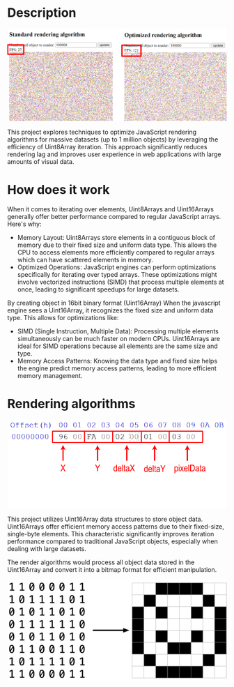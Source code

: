 # Description

![compare](png/compare.png)

This project explores techniques to optimize JavaScript rendering algorithms for massive datasets (up to 1 million objects) by leveraging the efficiency of Uint8Array iteration. This approach significantly reduces rendering lag and improves user experience in web applications with large amounts of visual data.

# How does it work

When it comes to iterating over elements, Uint8Arrays and Uint16Arrays generally offer better performance compared to regular JavaScript arrays. Here's why:

- Memory Layout: Uint8Arrays store elements in a contiguous block of memory due to their fixed size and uniform data type. This allows the CPU to access elements more efficiently compared to regular arrays which can have scattered elements in memory.
- Optimized Operations: JavaScript engines can perform optimizations specifically for iterating over typed arrays. These optimizations might involve vectorized instructions (SIMD) that process multiple elements at once, leading to significant speedups for large datasets.

By creating object in 16bit binary format (Uint16Array) When the javascript engine sees a Uint16Array, it recognizes the fixed size and uniform data type. This allows for optimizations like:
- SIMD (Single Instruction, Multiple Data): Processing multiple elements simultaneously can be much faster on modern CPUs. Uint16Arrays are ideal for SIMD operations because all elements are the same size and type.
- Memory Access Patterns: Knowing the data type and fixed size helps the engine predict memory access patterns, leading to more efficient memory management.

# Rendering algorithms

![objectDataStructure](png/objectDataStructure.png)

This project utilizes Uint16Array data structures to store object data. Uint16Arrays offer efficient memory access patterns due to their fixed-size, single-byte elements. This characteristic significantly improves iteration performance compared to traditional JavaScript objects, especially when dealing with large datasets.

The render algorithms would process all object data stored in the Uint16Array and convert it into a bitmap format for efficient manipulation.

![algorithms](png/bitmap.png)
